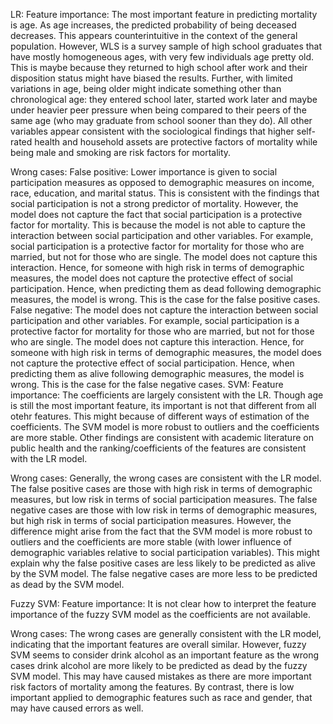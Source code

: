 LR: 
Feature importance:
The most important feature in predicting mortality is age. As age increases, the predicted probability of being deceased decreases. This appears counterintuitive in the context of the general population. However, WLS is a survey sample of high school graduates that have mostly homogeneous ages, with very few individuals age pretty old. This is maybe because they returned to high school after work and their disposition status might have biased the results. Further, with limited variations in age, being older might indicate something other than chronological age: they entered school later, started work later and maybe under heavier peer pressure when being compared to their peers of the same age (who may graduate from school sooner than they do). All other variables appear consistent with the sociological findings that higher self-rated health and household assets are protective factors of mortality while being male and smoking are risk factors for mortality.

Wrong cases:
    False positive: Lower importance is given to social participation measures as opposed to demographic measures on income, race, education, and marital status. This is consistent with the findings that social participation is not a strong predictor of mortality. However, the model does not capture the fact that social participation is a protective factor for mortality. This is because the model is not able to capture the interaction between social participation and other variables. For example, social participation is a protective factor for mortality for those who are married, but not for those who are single. The model does not capture this interaction. Hence, for someone with high risk in terms of demographic measures, the model does not capture the protective effect of social participation. Hence, when predicting them as dead following demographic measures, the model is wrong. This is the case for the false positive cases.
    False negative: The model does not capture the interaction between social participation and other variables. For example, social participation is a protective factor for mortality for those who are married, but not for those who are single. The model does not capture this interaction. Hence, for someone with high risk in terms of demographic measures, the model does not capture the protective effect of social participation. Hence, when predicting them as alive following demographic measures, the model is wrong. This is the case for the false negative cases.
SVM: 
Feature importance:
The coefficients are largely consistent with the LR. Though age is still the most important feature, its important is not that different from all otehr features. This might because of different ways of estimation of the coefficients. The SVM model is more robust to outliers and the coefficients are more stable. Other findings are consistent with academic literature on public health and the ranking/coefficients of the features are consistent with the LR model.

Wrong cases:
    Generally, the wrong cases are consistent with the LR model. The false positive cases are those with high risk in terms of demographic measures, but low risk in terms of social participation measures. The false negative cases are those with low risk in terms of demographic measures, but high risk in terms of social participation measures.
    However, the difference might arise from the fact that the SVM model is more robust to outliers and the coefficients are more stable (with lower influence of demographic variables relative to social participation variables). This might explain why the false positive cases are less likely to be predicted as alive by the SVM model. The false negative cases are more less to be predicted as dead by the SVM model.

Fuzzy SVM:
Feature importance: It is not clear how to interpret the feature importance of the fuzzy SVM model as the coefficients are not available.

Wrong cases:
    The wrong cases are generally consistent with the LR model, indicating that the important features are overall similar. However, fuzzy SVM seems to consider drink alcohol as an important feature as the wrong cases drink alcohol are more likely to be predicted as dead by the fuzzy SVM model. This may have caused mistakes as there are more important risk factors of mortality among the features. By contrast, there is low important applied to demographic features such as race and gender, that may have caused errors as well.